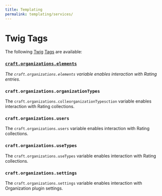 ```yaml
---
title: Templating 
permalink: templating/services/
---
```


# Twig Tags

The following [Twig][] [Tags][] are available:


### [`craft.organizations.elements`](https://gitter.im/flipboxfactory/organizations)
*The `craft.organizations.elements` variable enables interaction with Rating entries.*

### `craft.organizations.organizationTypes`
The `craft.organizations.colleorganizationTypesction` variable enables interaction with Rating collections.

### `craft.organizations.users`
The `craft.organizations.users` variable enables interaction with Rating collections.

### `craft.organizations.useTypes`
The `craft.organizations.useTypes` variable enables interaction with Rating collections.

### `craft.organizations.settings`
The `craft.organizations.settings` variable enables interaction with Organization plugin settings.

[Twig]: http://twig.sensiolabs.org/ "Twig is a modern template engine for PHP"
[Tags]: http://twig.sensiolabs.org/doc/tags/index.html "Twig Tags"
